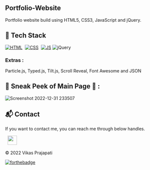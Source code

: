 ## Portfolio-Website
Portfolio website build using HTML5, CSS3, JavaScript and jQuery.


## 📌 Tech Stack
[![HTML](https://img.shields.io/badge/html5%20-%23E34F26.svg?&style=for-the-badge&logo=html5&logoColor=white)](https://github.com/vikas-prajapati/Portfolio-Website/search?l=html)&nbsp;
[![CSS](https://img.shields.io/badge/css3%20-%231572B6.svg?&style=for-the-badge&logo=css3&logoColor=white)](https://github.com/vikas-prajapati/Portfolio-Website/search?l=css)&nbsp;
[![JS](https://img.shields.io/badge/javascript%20-%23323330.svg?&style=for-the-badge&logo=javascript&logoColor=%23F7DF1E)](https://github.com/vikas-kumar-prajapati/Portfolio-Website/search?l=javascript)
<img alt="jQuery" src="https://img.shields.io/badge/jquery-%230769AD.svg?style=for-the-badge&logo=jquery&logoColor=white"/>

### Extras : 
Particle.js, Typed.js, Tilt.js, Scroll Reveal, Font Awesome and JSON

## 📌 Sneak Peek of Main Page 🙈 :
![Screenshot 2022-12-31 233507](https://user-images.githubusercontent.com/92617547/210152397-478d1ff9-232a-40a7-8fe5-c192a3745c6b.png)


<h2>📬 Contact</h2>


If you want to contact me, you can reach me through below handles.

&nbsp;&nbsp;<a href="https://www.linkedin.com/in/vikas-kumar-prajapati/"><img src="https://www.felberpr.com/wp-content/uploads/linkedin-logo.png" width="30"></img></a>

© 2022 Vikas Prajapati 


[![forthebadge](https://forthebadge.com/images/badges/built-with-love.svg)](https://forthebadge.com)
